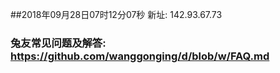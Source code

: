 ##2018年09月28日07时12分07秒 新址: 142.93.67.73
### 兔友常见问题及解答: https://github.com/wanggonging/d/blob/w/FAQ.md
